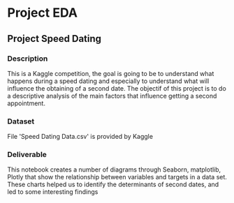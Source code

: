 # Project EDA
## Project Speed Dating
### Description 
This is a Kaggle competition, the goal is going to be to understand what happens during a speed dating and especially to understand what will influence the obtaining of a second date. The objectif of this project is to do a descriptive analysis of the main factors that influence getting a second appointment.
### Dataset
File 'Speed Dating Data.csv' is provided by Kaggle
### Deliverable
This notebook creates a number of diagrams through Seaborn, matplotlib, Plotly that show the relationship between variables and targets in a data set.
These charts helped us to identify the determinants of second dates, and led to some interesting findings
